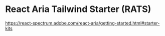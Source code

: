 # React Aria Tailwind Starter (RATS)

https://react-spectrum.adobe.com/react-aria/getting-started.html#starter-kits
